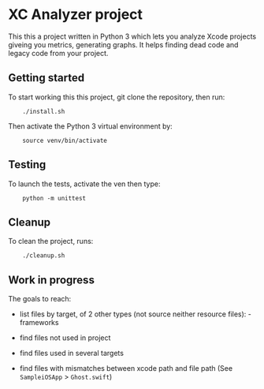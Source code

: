 # XC Analyzer project

This this a project written in Python 3 which lets you analyze Xcode projects giveing you metrics, generating graphs. It helps finding dead code and legacy code from your project.

## Getting started

To start working this this project, git clone the repository, then run:

        ./install.sh

Then activate the Python 3 virtual environment by:

        source venv/bin/activate

## Testing

To launch the tests, activate the ven then type:

        python -m unittest

## Cleanup

To clean the project, runs:

        ./cleanup.sh

## Work in progress

The goals to reach:

- list files by target, of 2 other types (not source neither resource files):
        - frameworks

- find files not used in project
- find files used in several targets
- find files with mismatches between xcode path and file path (See `SampleiOSApp` > `Ghost.swift`)